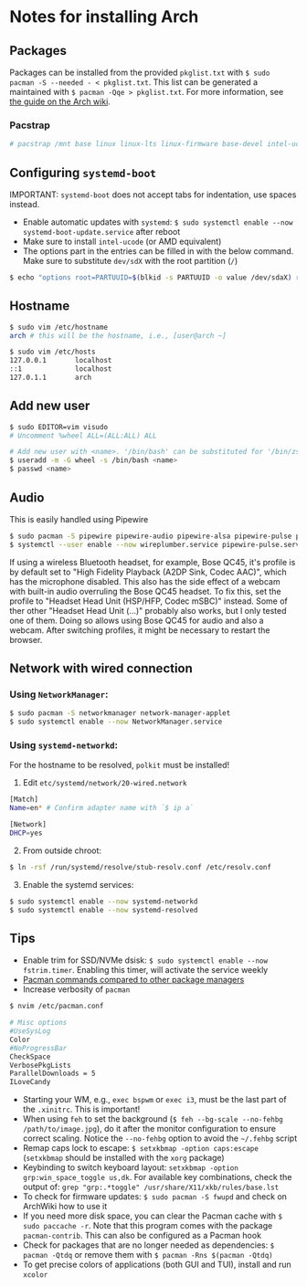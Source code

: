 # Notes for installing Arch

## Packages

Packages can be installed from the provided `pkglist.txt` with `$ sudo pacman -S --needed - < pkglist.txt`. This list
can be generated a maintained with `$ pacman -Qqe > pkglist.txt`. For more information, see
[the guide on the Arch wiki](https://wiki.archlinux.org/title/Pacman/Tips_and_tricks#List_of_installed_packages).

### Pacstrap

```sh
# pacstrap /mnt base linux linux-lts linux-firmware base-devel intel-ucode gvim
```

## Configuring `systemd-boot`

IMPORTANT: `systemd-boot` does not accept tabs for indentation, use spaces instead.

- Enable automatic updates with `systemd`: `$ sudo systemctl enable --now systemd-boot-update.service` after reboot
- Make sure to install `intel-ucode` (or AMD equivalent)
- The options part in the entries can be filled in with the below command. Make sure to substitute `dev/sdX` with the
  root partition (`/`)

```sh
$ echo "options root=PARTUUID=$(blkid -s PARTUUID -o value /dev/sdaX) rw" >> /boot/loader/entries/arch.conf
```

## Hostname

```sh
$ sudo vim /etc/hostname
arch # this will be the hostname, i.e., [user@arch ~]
```

```sh
$ sudo vim /etc/hosts
127.0.0.1       localhost
::1             localhost
127.0.1.1       arch
```

## Add new user

```sh
$ sudo EDITOR=vim visudo
# Uncomment %wheel ALL=(ALL:ALL) ALL

# Add new user with <name>. '/bin/bash' can be substituted for '/bin/zsh' if installed
$ useradd -m -G wheel -s /bin/bash <name>
$ passwd <name>
```

## Audio

This is easily handled using Pipewire

```sh
$ sudo pacman -S pipewire pipewire-audio pipewire-alsa pipewire-pulse pipewire-jack wireplumber
$ systemctl --user enable --now wireplumber.service pipewire-pulse.service
```

If using a wireless Bluetooth headset, for example, Bose QC45, it's profile is by default set to "High Fidelity Playback
(A2DP Sink, Codec AAC)", which has the microphone disabled. This also has the side effect of a webcam with built-in
audio overruling the Bose QC45 headset. To fix this, set the profile to "Headset Head Unit (HSP/HFP, Codec mSBC)"
instead. Some of ther other "Headset Head Unit (...)" probably also works, but I only tested one of them. Doing so
allows using Bose QC45 for audio and also a webcam. After switching profiles, it might be necessary to restart the
browser.

## Network with wired connection

### Using `NetworkManager`:

```sh
$ sudo pacman -S networkmanager network-manager-applet
$ sudo systemctl enable --now NetworkManager.service
```

### Using `systemd-networkd`:

For the hostname to be resolved, `polkit` must be installed!

1. Edit `etc/systemd/network/20-wired.network`

```sh
[Match]
Name=en* # Confirm adapter name with `$ ip a`

[Network]
DHCP=yes
```

2. From outside chroot:

```sh
$ ln -rsf /run/systemd/resolve/stub-resolv.conf /etc/resolv.conf
```

3. Enable the systemd services:

```sh
$ sudo systemctl enable --now systemd-networkd
$ sudo systemctl enable --now systemd-resolved
```

## Tips

- Enable trim for SSD/NVMe dsisk: `$ sudo systemctl enable --now fstrim.timer`. Enabling this timer, will activate the
  service weekly
- [Pacman commands compared to other package managers](https://wiki.archlinux.org/title/Pacman/Rosetta)
- Increase verbosity of `pacman`

```sh
$ nvim /etc/pacman.conf

# Misc options
#UseSysLog
Color
#NoProgressBar
CheckSpace
VerbosePkgLists
ParallelDownloads = 5
ILoveCandy
```

- Starting your WM, e.g., `exec bspwm` or `exec i3`, must be the last part of the `.xinitrc`. This is important!
- When using `feh` to set the background (`$ feh --bg-scale --no-fehbg /path/to/image.jpg`), do it after the monitor
  configuration to ensure correct scaling. Notice the `--no-fehbg` option to avoid the `~/.fehbg` script
- Remap caps lock to escape: `$ setxkbmap -option caps:escape` (`setxkbmap` should be installed with the `xorg` package)
- Keybinding to switch keyboard layout: `setxkbmap -option grp:win_space_toggle us,dk`. For available key combinations,
  check the output of: `grep "grp:.*toggle" /usr/share/X11/xkb/rules/base.lst`
- To check for firmware updates: `$ sudo pacman -S fwupd` and check on ArchWiki how to use it
- If you need more disk space, you can clear the Pacman cache with `$ sudo paccache -r`. Note that this program comes
  with the package `pacman-contrib`. This can also be configured as a Pacman hook
- Check for packages that are no longer needed as dependencies: `$ pacman -Qtdq` or remove them with
  `$ pacman -Rns $(pacman -Qtdq)`
- To get precise colors of applications (both GUI and TUI), install and run `xcolor`
